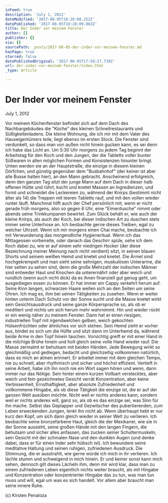 ```yaml
---
inFeed: true
description: 'July 1, 2012'
dateModified: '2017-08-05T18:28:08.252Z'
datePublished: '2017-08-05T18:28:09.863Z'
title: Der Inder vor meinem Fenster
author: []
publisher: {}
via: {}
sourcePath: _posts/2017-08-05-der-inder-vor-meinem-fenster.md
hasPage: true
starred: false
datePublishedOriginal: '2017-08-05T17:59:27.739Z'
url: der-inder-vor-meinem-fenster/index.html
_type: Article

---
```

# **Der Inder vor meinem Fenster**

July 1, 2012

Vor meinem Küchenfenster befindet sich auf dem Dach des Nachbargebäudes die "Küche" des kleinen Schnellrestaurants und Süßigkeitenladens. Die kleine Wohnung, die ich mir mit dem Vater des Hauseigentümers teile, liegt ebenso im ersten Stock. Die Fenster sind verdunkelt, so dass man von außen nicht hinein gucken kann, es sei denn ich habe das Licht an. Um 5:30 Uhr morgens zu jedem Tag beginnt der Arbeitstag für den Koch und den Jungen, der die Tabletts voller bunter Süßwaren in allen möglichen Formen und Konsistenzen hinunter bringt. Unten werden sie an der Hauptstraße, die einzige in diesem kleinen Dörfchen, und günstig gegenüber dem "Busbahnhof" (der keiner ist aber alle Busse halten hier), an den Mann gebracht. Anscheinend erfolgreich, denn den ganzen Tag sitzt der junge Mann auf dem Dach in dieser halb offenen Hütte und rührt, kocht und knetet Massen an Ingredienzen, und formt und schneidet die Leckereien zu, während der Knirps (bestimmt nicht älter als 14) die Treppen mit leeren Tabletts rauf, und mit den vollen wieder runter läuft. Manchmal hilft auch der Chef persönlich mit, wenn er nicht gerade früh morgens, also so gegen 6 Uhr, eine "Eimerdusche" nimmt oder abends seine Trinkkumpanen bewirtet. Zum Glück behält er, wie auch der kleine Knirps, als auch der Koch, bei dieser indischen Art zu duschen stets immer seine Unterhose an. Ich beobachte gerne dieses Treiben, egal zu welcher Uhrzeit. Wenn ich mir morgens einen Chai mache, beobachte ich mit Verwunderung das morgendliche Hygieneritual. Wenn ich das Mittagessen vorbeireite, oder danach das Geschirr spüle, sehe ich dem Koch dabei zu, wie er auf einem sehr niedrigen Hocker (der diese Bezeichnung meiner Meinung nach nicht verdient) sitzt, in seinen blauen Shorts und seinem weißen Hemd und knetet und knetet. Die Ärmel sind hochgekrempelt und man sieht seine sehnigen, muskulösen Unterarme, die hier selten zu sehen sind, denn die große Mehrzahl der indischen Männer sind entweder Haut und Knochen da unterernährt oder aber weich und rundlich (wenn auch nicht dick) da es ihnen finanziell gut genug geht, um ausgediegen essen zu können. Er hat immer ein Cappy verkehrt herum auf. Seine Kinn langen, schwarzen Haare wellen sich an den Seiten um seine Ohren. Ich mag es, ihm bei seinen Tätigkeiten zu zusehen. Wenn er weiter hinten unterm Dach Schutz vor der Sonne sucht und die Masse knetet wirkt sein Gesichtsausdruck und seine ganze Körpersprache so, als ob er meditiert und nichts um sich herum mehr wahrnimmt. Hin und wieder rückt er ein wenig näher zu meinem Fenster. Dann hat er einen riesigen, industriellen Topf mit irgendwelchen gelben, weich gekochten Hülsenfrüchten oder ähnliches vor sich stehen. Sein Hemd zieht er vorher aus, bindet es sich um die Hüfte und sitzt dann im Unterhemd da, während beide Arme in den Topf hinein tauchen. Vorsichtig greift er mit einer Hand in die milchige Brühe hinein und holt gleich seine volle Hand wieder rauf. Die Masse zermalmt er behutsam mit beiden Händen. Jede Bewegung wirkt so gleichmäßig und gediegen, bedacht und gleichzeitig vollkommen natürlich, dass es mich an atmen erinnert. Er arbeitet immer mit dem gleichen Tempo, nie zu schnell, aber rhythmisch und sicher und höchst effizient. Vertieft in seine Arbeit, habe ich ihn noch nie ein Wort sagen hören und wenn, dann immer nur das Nötige. Sein hinter einem kurzen Vollbart verstecktes, aber weich und fein gezeichnetes Gesicht verrät Konzentration, aber keine Verbissenheit, Ernsthaftigkeit, aber absolute Zufriedenheit und vollkommene Hingabe, als ob diese Tätigkeit die einzige ist, die er auf der ganzen Welt ausüben möchte. Nicht weil er nichts anderes kann, sondern weil er nichts anderes will, ganz so, als ob es das einzige sei, was Sinn für ihn mache. Selbst das Geplapper und Gezwitscher des pubertierenden, zum Leben erweckenden Jungen, lenkt ihn nicht ab. Wenn überhaupt hebt er nur kurz den Kopf, um sich dann gleich wieder in seiner Welt zu verlieren. Ich beobachte seine bronzefarbene Haut, gleich die der Mexikaner, wie sie in der Sonne aussieht, seine großen Hände mit den langen Fingern, die behutsam und sicher alles anfassen, das zucken seiner Schultermuskeln, sein Gesicht mit der schmalen Nase und den dunklen Augen (und denke dabei, dass er für einen Inder sehr hübsch ist). Ich bewundere seine meditative Haltung und seinen ruhigen, zufriedenen Ausdruck. Die Stimmung, die er ausstrahlt, wie gerne würde ich mich in ihr verlieren. Ich lächle stumm und schweigend in mich hinein. Er und keiner sonst kann mich sehen, dennoch gilt dieses Lächeln ihm, denn mir wird klar, dass man zu einem zufriedenen Leben eigentlich nichts weiter braucht, als mit Hingabe und Konzentration oder konzentrierter Hingabe das zu tun, was man tun muss und will, egal um was es sich handelt. Vor allem aber braucht man seine innere Ruhe.

(c) Kirsten Penaloza
